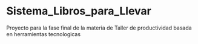 # Sistema_Libros_para_Llevar
Proyecto para la fase final de la materia de Taller de productividad basada en herramientas tecnologicas 
